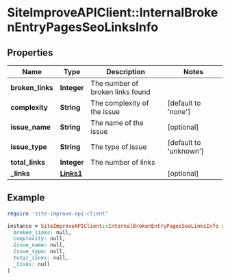 # SiteImproveAPIClient::InternalBrokenEntryPagesSeoLinksInfo

## Properties

| Name | Type | Description | Notes |
| ---- | ---- | ----------- | ----- |
| **broken_links** | **Integer** | The number of broken links found |  |
| **complexity** | **String** | The complexity of the issue | [default to &#39;none&#39;] |
| **issue_name** | **String** | The name of the issue | [optional] |
| **issue_type** | **String** | The type of issue | [default to &#39;unknown&#39;] |
| **total_links** | **Integer** | The number of links |  |
| **_links** | [**Links1**](Links1.md) |  | [optional] |

## Example

```ruby
require 'site-improve-api-client'

instance = SiteImproveAPIClient::InternalBrokenEntryPagesSeoLinksInfo.new(
  broken_links: null,
  complexity: null,
  issue_name: null,
  issue_type: null,
  total_links: null,
  _links: null
)
```

